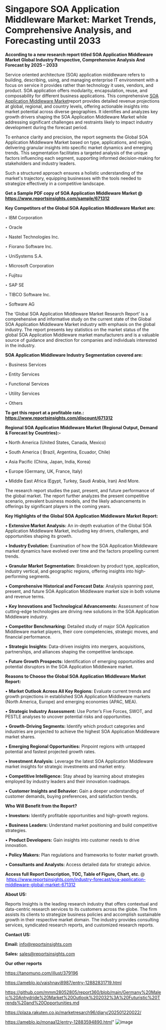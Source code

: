 # Singapore SOA Application Middleware Market: Market Trends, Comprehensive Analysis, and Forecasting until 2033

<strong>According to a new research report titled SOA Application Middleware Market Global Industry Perspective, Comprehensive Analysis And Forecast by 2025 – 2033</strong>

Service oriented architecture (SOA) application middleware refers to building, describing, using, and managing enterprise IT environment with a focus on service it provides rather than technology it uses, vendors, and product. SOA application offers modularity, encapsulation, reuse, and composability for different business applications. This comprehensive <a href=https://www.reportsinsights.com/sample/671312>SOA Application Middleware Market</a>report provides detailed revenue projections at global, regional, and country levels, offering actionable insights into market potential across diverse geographies. It identifies and analyzes key growth drivers shaping the SOA Application Middleware Market while addressing significant challenges and restraints likely to impact industry development during the forecast period.

To enhance clarity and precision, the report segments the Global SOA Application Middleware Market based on type, applications, and region, delivering granular insights into specific market dynamics and emerging trends. This segmentation facilitates a targeted analysis of the unique factors influencing each segment, supporting informed decision-making for stakeholders and industry leaders.

Such a structured approach ensures a holistic understanding of the market's trajectory, equipping businesses with the tools needed to strategize effectively in a competitive landscape.

<strong>Get a Sample PDF copy of SOA Application Middleware Market </strong><strong>@<a href=https://www.reportsinsights.com/sample/671312 style=color:#0000ff;> https://www.reportsinsights.com/sample/671312</a></strong></font>

<strong>Key Competitors of the Global SOA Application Middleware Market are:</strong>

‣ IBM Corporation

‣ Oracle

‣ Nastel Technologies Inc.

‣ Fiorano Software Inc.

‣ UniSystems S.A.

‣ Microsoft Corporation

‣ Fujitsu

‣ SAP SE

‣ TIBCO Software Inc.

‣ Software AG

The ‘Global SOA Application Middleware Market Research Report’ is a comprehensive and informative study on the current state of the Global SOA Application Middleware Market industry with emphasis on the global industry. The report presents key statistics on the market status of the global SOA Application Middleware market manufacturers and is a valuable source of guidance and direction for companies and individuals interested in the industry.

<strong>SOA Application Middleware Industry Segmentation covered are:</strong>

‣ Business Services

‣ Entity Services

‣ Functional Services

‣ Utility Services

‣ Others

<strong>To get this report at a profitable rate.: <a href=https://www.reportsinsights.com/discount/671312 style=color:#0000ff;>https://www.reportsinsights.com/discount/671312</a></strong></font>

<strong>Regional SOA Application Middleware Market (Regional Output, Demand &amp; Forecast by Countries):-</strong>

• North America (United States, Canada, Mexico)

• South America ( Brazil, Argentina, Ecuador, Chile)

• Asia Pacific (China, Japan, India, Korea)

• Europe (Germany, UK, France, Italy)

• Middle East Africa (Egypt, Turkey, Saudi Arabia, Iran) And More.

The research report studies the past, present, and future performance of the global market. The report further analyzes the present competitive scenario, prevalent business models, and the likely advancements in offerings by significant players in the coming years.

<strong>Key Highlights of the Global SOA Application Middleware Market Report:</strong>

• <strong>Extensive Market Analysis:</strong> An in-depth evaluation of the Global SOA Application Middleware Market, including key drivers, challenges, and opportunities shaping its growth.

• <strong>Industry Evolution:</strong> Examination of how the SOA Application Middleware market dynamics have evolved over time and the factors propelling current trends.

• <strong>Granular Market Segmentation:</strong> Breakdown by product type, application, industry vertical, and geographic regions, offering insights into high-performing segments.

• <strong>Comprehensive Historical and Forecast Data:</strong> Analysis spanning past, present, and future SOA Application Middleware market size in both volume and revenue terms.

• <strong>Key Innovations and Technological Advancements:</strong> Assessment of how cutting-edge technologies are driving new solutions in the SOA Application Middleware industry.

• <strong>Competitor Benchmarking:</strong> Detailed study of major SOA Application Middleware market players, their core competencies, strategic moves, and financial performance.

• <strong>Strategic Insights:</strong> Data-driven insights into mergers, acquisitions, partnerships, and alliances shaping the competitive landscape.

• <strong>Future Growth Prospects:</strong> Identification of emerging opportunities and potential disruptors in the SOA Application Middleware market.

<strong>Reasons to Choose the Global SOA Application Middleware Market Report:</strong>

• <strong>Market Outlook Across All Key Regions:</strong> Evaluate current trends and growth projections in established SOA Application Middleware markets (North America, Europe) and emerging economies (APAC, MEA).

• <strong>Strategic Industry Assessment:</strong> Use Porter’s Five Forces, SWOT, and PESTLE analyses to uncover potential risks and opportunities.

• <strong>Growth-Driving Segments:</strong> Identify which product categories and industries are projected to achieve the highest SOA Application Middleware market shares.

• <strong>Emerging Regional Opportunities:</strong> Pinpoint regions with untapped potential and fastest projected growth rates.

• <strong>Investment Analysis:</strong> Leverage the latest SOA Application Middleware market insights for strategic investments and market entry.

• <strong>Competitive Intelligence:</strong> Stay ahead by learning about strategies employed by industry leaders and their innovation roadmaps.

• <strong>Customer Insights and Behavior:</strong> Gain a deeper understanding of customer demands, buying preferences, and satisfaction trends.

<strong>Who Will Benefit from the Report?</strong>

• <strong>Investors:</strong> Identify profitable opportunities and high-growth regions.

• <strong>Business Leaders:</strong> Understand market positioning and build competitive strategies.

• <strong>Product Developers:</strong> Gain insights into customer needs to drive innovation.

• <strong>Policy Makers:</strong> Plan regulations and frameworks to foster market growth.

• <strong>Consultants and Analysts:</strong> Access detailed data for strategic advice.
</ul>
<strong>Access full Report Description, TOC, Table of Figure, Chart, etc. </strong>@  <a href=https://www.reportsinsights.com/industry-forecast/soa-application-middleware-global-market-671312 style=color:#0000ff;>https://www.reportsinsights.com/industry-forecast/soa-application-middleware-global-market-671312</a></font>

<strong><strong>About US</strong>:</strong>

Reports Insights is the leading research industry that offers contextual and data-centric research services to its customers across the globe. The firm assists its clients to strategize business policies and accomplish sustainable growth in their respective market domain. The industry provides consulting services, syndicated research reports, and customized research reports.

<strong>Contact US:</strong>

<p class=""""><b>Email:</b> <a href=mailto:info@reportsinsights.com>info@reportsinsights.com</a></p>
<p class=""""><b>Sales:</b> <a href=mailto:sales@reportsinsights.com>sales@reportsinsights.com</a></p>

<strong>Our other reports</strong>

<a href=https://tanomuno.com/illust/379196>https://tanomuno.com/illust/379196</a>

<a href=https://ameblo.jp/vaishnavi8987/entry-12882831719.html>https://ameblo.jp/vaishnavi8987/entry-12882831719.html</a>

<a href=https://github.com/mmm28052805/report360/blob/main/Germany%20Maleic%20Anhydride%20Market%20Outlook%202032%3A%20Futuristic%20Trends%20and%20Opportunities.md>https://github.com/mmm28052805/report360/blob/main/Germany%20Maleic%20Anhydride%20Market%20Outlook%202032%3A%20Futuristic%20Trends%20and%20Opportunities.md</a>

<a href=https://plaza.rakuten.co.jp/marketresarch96/diary/202501220022/>https://plaza.rakuten.co.jp/marketresarch96/diary/202501220022/</a>

<a href=https://ameblo.jp/monaa12/entry-12883594890.html>https://ameblo.jp/monaa12/entry-12883594890.html</a>"
![image](https://github.com/user-attachments/assets/82c0db79-a1fd-4318-9977-e492461f2f92)
